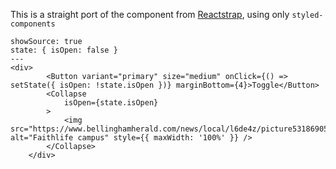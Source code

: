 This is a straight port of the component from [Reactstrap](https://reactstrap.github.io/components/collapse/), using only `styled-components`

```react
showSource: true
state: { isOpen: false }
---
<div>
		<Button variant="primary" size="medium" onClick={() => setState({ isOpen: !state.isOpen })} marginBottom={4}>Toggle</Button>
		<Collapse
			isOpen={state.isOpen}
		>
			<img src="https://www.bellinghamherald.com/news/local/l6de4z/picture53186905/alternates/LANDSCAPE_1140/Faithlife%201" alt="Faithlife campus" style={{ maxWidth: '100%' }} />
		</Collapse>
	</div>
```
